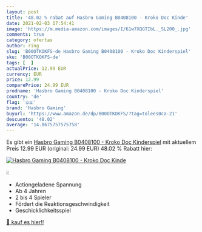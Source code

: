 ```yaml
---
layout: post
title: '48.02 % rabat auf Hasbro Gaming B0408100 - Kroko Doc Kinde'
date: 2021-02-03 17:54:41
image: 'https://m.media-amazon.com/images/I/61w7XQGTIbL._SL200_.jpg'
comments: true
category: ofertas
author: ring
slug: 'B00OTKOKFS-de Hasbro Gaming B0408100 - Kroko Doc Kinderspiel'
sku: 'B00OTKOKFS-de'
tags: [  ]
actualPrice: 12.99 EUR
currency: EUR
price: 12.99
comparePrice: 24.99 EUR
prodname: 'Hasbro Gaming B0408100 - Kroko Doc Kinderspiel'
country: 'de'
flag: '🇩🇪'
brand: 'Hasbro Gaming'
buyurl: 'https://www.amazon.de/dp/B00OTKOKFS/?tag=tolees0ca-21'
descuento: '48.02'
average: '14.8675757575758'
---
```


Es gibt ein [Hasbro Gaming B0408100 - Kroko Doc Kinderspiel](https://www.amazon.de/dp/B00OTKOKFS/?tag=tolees0ca-21) mit aktuellem Preis 12.99 EUR (original: 24.99 EUR) 48.02 % Rabatt hier:

[![Hasbro Gaming B0408100 - Kroko Doc Kinde](https://m.media-amazon.com/images/I/61w7XQGTIbL._SL200_.jpg)](https://www.amazon.de/dp/B00OTKOKFS/?tag=tolees0ca-21)

ℹ️:

- Actiongeladene Spannung
- Ab 4 Jahren
- 2 bis 4 Spieler
- Fördert die Reaktionsgeschwindigkeit
- Geschicklichkeitsspiel

[🛒 kauf es hier!!](https://www.amazon.de/dp/B00OTKOKFS/?tag=tolees0ca-21)
